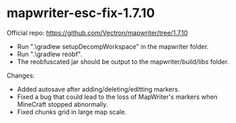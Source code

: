 # mapwriter-esc-fix-1.7.10
Official repo: https://github.com/Vectron/mapwriter/tree/1.7.10

 - Run ".\gradlew setupDecompWorkspace" in the mapwriter folder.
 - Run ".\gradlew reobf".
 - The reobfuscated jar should be output to the mapwriter/build/libs folder.
 
 Changes:
  - Added autosave after adding/deleting/editting markers.
  - Fixed a bug that could lead to the loss of MapWriter's markers when MineCraft stopped abnormally.
  - Fixed chunks grid in large map scale.
